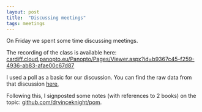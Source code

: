 ```yaml
---
layout: post
title:  "Discussing meetings"
tags: meetings
---
```


On Friday we spent some time discussing meetings.

The recording of the class is available here: [cardiff.cloud.panopto.eu/Panopto/Pages/Viewer.aspx?id=b9367c45-f259-4936-ab83-afae00c67d87](https://cardiff.cloud.panopto.eu/Panopto/Pages/Viewer.aspx?id=b9367c45-f259-4936-ab83-afae00c67d87)

I used a poll as a basic for our discussion. You can find the raw data from that
discussion [here](https://github.com/drvinceknight/pom/blob/main/assets/cu/2022-2023-gt/data/main.xlsx),

Following this, I signposted some notes (with references to 2 books) on the
topic: [github.com/drvinceknight/pom](https://github.com/drvinceknight/pom).
